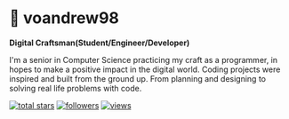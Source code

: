 # 🌱 voandrew98
**Digital Craftsman(Student/Engineer/Developer)**

I'm a senior in Computer Science practicing my craft as a programmer, in hopes to make a positive impact in the digital world. Coding projects were inspired and built from the ground up. From planning and designing to solving real life problems with code. 

<!-- Social badges section -->
<!-- Badges with custom icons - https://github.com/voandrew98/custom-icon-badges -->
<!-- View counter - https://github.com/voandrew98/Simple-View-Counter -->
<p align="left">
  <a href="https://github.com/voandrew98?tab=repositories&sort=stargazers">
    <img alt="total stars" title="Total stars on GitHub" src="https://custom-icon-badges.demolab.com/github/stars/voandrew98?color=55960c&style=for-the-badge&labelColor=488207&logo=star"/></a>
  <a href="https://github.com/voandrew98?tab=followers">
    <img alt="followers" title="Follow me on Github" src="https://custom-icon-badges.demolab.com/github/followers/DenverCoder1?color=236ad3&labelColor=1155ba&style=for-the-badge&logo=person-add&label=Follow&logoColor=white"/></a>
  <a href="https://github.com/voandrew98/Simple-View-Counter">
    <img alt="views" title="GitHub profile views" src="https://freshidea.com/jonah/app/voandrew98-profile-views"/></a>
</p>
